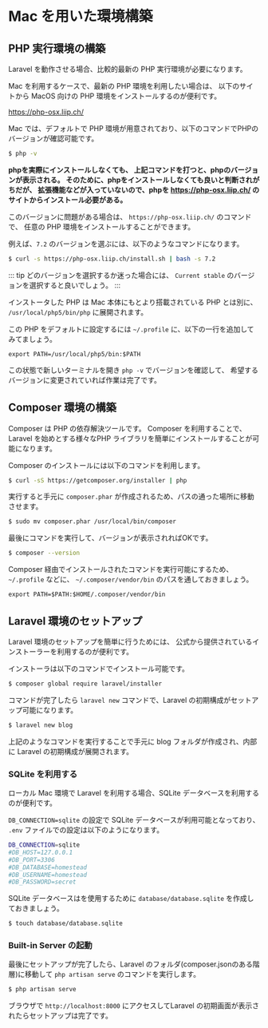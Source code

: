 ---
---

# Mac を用いた環境構築

## PHP 実行環境の構築

Laravel を動作させる場合、比較的最新の PHP 実行環境が必要になります。

Mac を利用するケースで、最新の PHP 環境を利用したい場合は、
以下のサイトから MacOS 向けの PHP 環境をインストールするのが便利です。

https://php-osx.liip.ch/

Mac では、デフォルトで PHP 環境が用意されており、以下のコマンドでPHPのバージョンが確認可能です。

```bash
$ php -v
```

**phpを実際にインストールしなくても、
上記コマンドを打つと、phpのバージョンが表示される。
そのために、phpをインストールしなくても良いと判断されがちだが、
拡張機能などが入っていないので、phpを
https://php-osx.liip.ch/
のサイトからインストール必要がある。**

このバージョンに問題がある場合は、 `https://php-osx.liip.ch/` のコマンドで、
任意の PHP 環境をインストールすることができます。

例えば、`7.2` のバージョンを選ぶには、以下のようなコマンドになります。

```bash
$ curl -s https://php-osx.liip.ch/install.sh | bash -s 7.2
```

::: tip
どのバージョンを選択するか迷った場合には、 `Current stable` のバージョンを選択すると良いでしょう。
:::

インストータした PHP は Mac 本体にもとより搭載されている PHP とは別に、
`/usr/local/php5/bin/php` に展開されます。

この PHP をデフォルトに設定するには `~/.profile` に、以下の一行を追加してみてましょう。

```text
export PATH=/usr/local/php5/bin:$PATH
```

この状態で新しいターミナルを開き `php -v` でバージョンを確認して、
希望するバージョンに変更されていれば作業は完了です。

## Composer 環境の構築

Composer は PHP の依存解決ツールです。 Composer を利用することで、
Laravel を始めとする様々なPHP ライブラリを簡単にインストールすることが可能になります。

Composer のインストールには以下のコマンドを利用します。

```bash
$ curl -sS https://getcomposer.org/installer | php
``` 

実行すると手元に `composer.phar` が作成されるため、パスの通った場所に移動させます。

```bash
$ sudo mv composer.phar /usr/local/bin/composer
```

最後にコマンドを実行して、バージョンが表示されればOKです。

```bash
$ composer --version
```

Composer 経由でインストールされたコマンドを実行可能にするため、`~/.profile` などに、
`~/.composer/vendor/bin` のパスを通しておきましょう。

```text
export PATH=$PATH:$HOME/.composer/vendor/bin
```

## Laravel 環境のセットアップ

Laravel 環境のセットアップを簡単に行うためには、
公式から提供されているインストーラーを利用するのが便利です。

インストーラは以下のコマンドでインストール可能です。

```bash
$ composer global require laravel/installer
```

コマンドが完了したら `laravel new` コマンドで、Laravel の初期構成がセットアップ可能になります。

```bash
$ laravel new blog
```

上記のようなコマンドを実行することで手元に blog フォルダが作成され、内部に Laravel の初期構成が展開されます。

### SQLite を利用する

ローカル Mac 環境で Laravel を利用する場合、SQLite データベースを利用するのが便利です。

`DB_CONNECTION=sqlite` の設定で SQLite データベースが利用可能となっており、
`.env` ファイルでの設定は以下のようになります。

```bash
DB_CONNECTION=sqlite
#DB_HOST=127.0.0.1
#DB_PORT=3306
#DB_DATABASE=homestead
#DB_USERNAME=homestead
#DB_PASSWORD=secret
```

SQLite データベースはを使用するために `database/database.sqlite` を作成しておきましょう。

```bash
$ touch database/database.sqlite
```

### Built-in Server の起動

最後にセットアップが完了したら、Laravel のフォルダ(composer.jsonのある階層)に移動して
`php artisan serve` のコマンドを実行します。

```bash
$ php artisan serve
```

ブラウザで `http://localhost:8000` にアクセスしてLaravel の初期画面が表示されたらセットアップは完了です。
